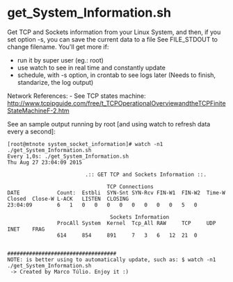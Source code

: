 # get_System_Information.sh

Get TCP and Sockets information from your Linux System, and
then, if you set option -s, you can save the current data to a file
See FILE_STDOUT to change filename.
You'll get more if:
* run it by super user (eg.: root)
* use watch to see in real time and constantly update
* schedule, with -s option, in crontab to see logs later (Needs to finish, standarize, the log output)

Network References:
       - See TCP states machine: http://www.tcpipguide.com/free/t_TCPOperationalOverviewandtheTCPFiniteStateMachineF-2.htm


See an sample output running by root [and using watch to refresh data every a second]:
```
[root@mtnote system_socket_information]# watch -n1 ./get_System_Information.sh 
Every 1,0s: ./get_System_Information.sh                                                                            Thu Aug 27 23:04:09 2015

                         .:: GET TCP and Sockets Information ::.

                                TCP Connections
DATE            Count:  Estbli  SYN-Snt SYN-Rcv FIN-W1  FIN-W2  Time-W  Closed  Close-W L-ACK   LISTEN  CLOSING
23:04:09        6	1	0	0	0	0	0	0	0	0	5	0

                                 Sockets Information
                ProcAll System  Kernel  Tcp_All RAW     TCP     UDP     INET    FRAG
                614     854     891     7	3	6	12	21	0


###################################
NOTE: is better using to automatically update, such as: $ watch -n1 ./get_System_Information.sh
 -> Created by Marco Túlio. Enjoy it :)

```


